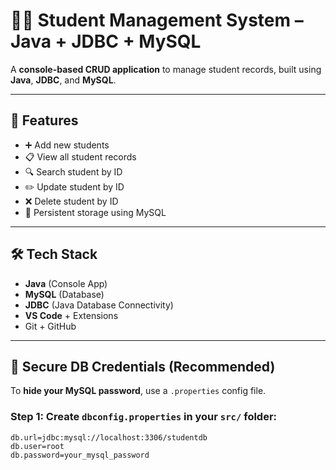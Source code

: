 # 🧑‍🎓 Student Management System – Java + JDBC + MySQL

A **console-based CRUD application** to manage student records, built using **Java**, **JDBC**, and **MySQL**.

---

## 📌 Features

- ➕ Add new students
- 📋 View all student records
- 🔍 Search student by ID
- ✏️ Update student by ID
- ❌ Delete student by ID
- 💾 Persistent storage using MySQL

---

## 🛠 Tech Stack

- **Java** (Console App)
- **MySQL** (Database)
- **JDBC** (Java Database Connectivity)
- **VS Code** + Extensions
- Git + GitHub

---

## 🔐 Secure DB Credentials (Recommended)

To **hide your MySQL password**, use a `.properties` config file.

### Step 1: Create `dbconfig.properties` in your `src/` folder:

```properties
db.url=jdbc:mysql://localhost:3306/studentdb
db.user=root
db.password=your_mysql_password
